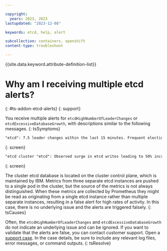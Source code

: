 ```yaml
---

copyright:
  years: 2023, 2023
lastupdated: "2023-12-08"

keywords: etcd, help, alert

subcollection: containers, openshift
content-type: troubleshoot

---
```


{{site.data.keyword.attribute-definition-list}}

# Why am I receiving multiple etcd alerts?
{: #ts-addon-etcd-alerts}
{: support}

You receive multiple alerts for `etcdHighNumberOfLeaderChanges` or `etcdExcessiveDatabaseGrowth`, with descriptions similar to the following messages.
{: tsSymptoms}

```txt
"etcd": 7.5 leader changes within the last 15 minutes. Frequent elections may be a sign of insufficient resources, high network latency, or disruptions by other components and should be investigated.
```
{: screen}

```txt
"etcd cluster "etcd": Observed surge in etcd writes leading to 50% increase in database size over the past four hours on etcd instance, please check as it might be disruptive.
```
{: screen}

The cluster etcd database is located on the cluster control plane, which is maintained by IBM. Metrics from three separate etcd instances are pushed to a single pod in the cluster, but the source of the metrics is not always distinguished. When these metrics are collected by Prometheus they might be read as originating from a single etcd instance rather than multiple separate instances, resulting in a false alert for high rates of activity. In this case, there is no underlying issue and the alerts are triggered falsely. 
{: tsCauses}

Often, the `etcdHighNumberOfLeaderChanges` and `etcdExcessiveDatabaseGrowth` do not indicate an underlying issue and can be ignored. If you want to validate that the alerts are false, you can contact customer support. Open a [support case](/docs/get-support?topic=get-support-using-avatar). In the case details, be sure to include any relevant log files, error messages, or command outputs.
{: tsResolve}

